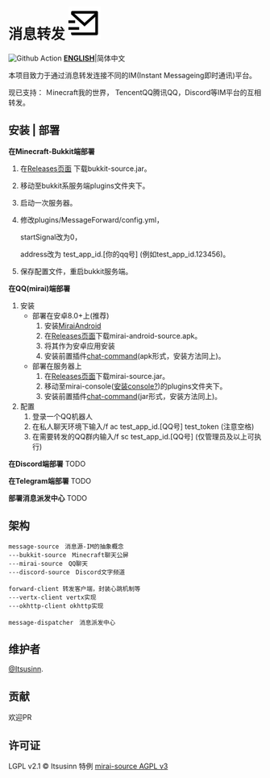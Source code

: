 # 消息转发 ![Icon](img/mail-send-line.svg)

![Github Action](https://github.com/itsusinn/message-forward/workflows/build/badge.svg)
**[ENGLISH](README.en-US.md)**|简体中文

本项目致力于通过消息转发连接不同的IM(Instant Messageing即时通讯)平台。

现已支持： Ｍinecraft我的世界， TencentQQ腾讯QQ，Discord等IM平台的互相转发。

## 安装 | 部署

**在Minecraft-Bukkit端部署**

1. 在[Releases页面](./releases) 下载bukkit-source.jar。

2. 移动至bukkit系服务端plugins文件夹下。

3. 启动一次服务器。

4. 修改plugins/MessageForward/config.yml，

   startSignal改为0，

   address改为 test_app_id.[你的qq号] (例如test_app_id.123456)。
5. 保存配置文件，重启bukkit服务端。
   

**在QQ(mirai)端部署**

1. 安装
   - 部署在安卓8.0+上(推荐)
     1. 安装[MiraiAndroid](https://github.com/mzdluo123/MiraiAndroid)
     2. 在[Releases页面](releases)下载mirai-android-source.apk。
     3. 将其作为安卓应用安装
     4. 安装前置插件[chat-command](https://github.com/project-mirai/chat-command)(apk形式，安装方法同上)。
   - 部署在服务器上
     1. 在[Releases页面](releases)下载mirai-source.jar。
     2. 移动至mirai-console([安装console?](https://github.com/iTXTech/mirai-console-loader))的plugins文件夹下。
     3. 安装前置插件[chat-command](https://github.com/project-mirai/chat-command)(jar形式，安装方法同上)。
2. 配置
   1. 登录一个QQ机器人
   2. 在私人聊天环境下输入/f ac test_app_id.[QQ号] test_token (注意空格)
   3. 在需要转发的QQ群内输入/f sc test_app_id.[QQ号] (仅管理员及以上可执行)

**在Discord端部署**
TODO

**在Telegram端部署**
TODO

**部署消息派发中心**
TODO

## 架构

```
message-source　消息源-IM的抽象概念
---bukkit-source　Minecraft聊天公屏
---mirai-source　QQ聊天
---discord-source　Discord文字频道

forward-client 转发客户端，封装心跳机制等
---vertx-client vertx实现
---okhttp-client okhttp实现

message-dispatcher　消息派发中心
```

## 维护者

[@Itsusinn](https://github.com/Itsusinn).

## 贡献

欢迎PR

## 许可证

LGPL v2.1 © Itsusinn
特例 [mirai-source AGPL v3](./message-source/mirai-source)
